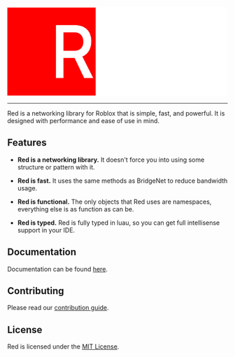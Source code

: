 <div align="center">
	<img src="docs/public/logo.png" alt="Red" />
</div>

<hr />

Red is a networking library for Roblox that is simple, fast,
and powerful. It is designed with performance and ease of
use in mind.

## Features

- **Red is a networking library.** It doesn't force you into
using some structure or pattern with it.

- **Red is fast.** It uses the same methods as BridgeNet to
reduce bandwidth usage.

- **Red is functional.** The only objects that Red uses
are namespaces, everything else is as function as can be.

- **Red is typed.** Red is fully typed in luau, so you can
get full intellisense support in your IDE.

## Documentation

Documentation can be found [here](https://redblox.dev).

## Contributing

Please read our [contribution guide](CONTRIBUTING.md).

## License

Red is licensed under the [MIT License](LICENSE).